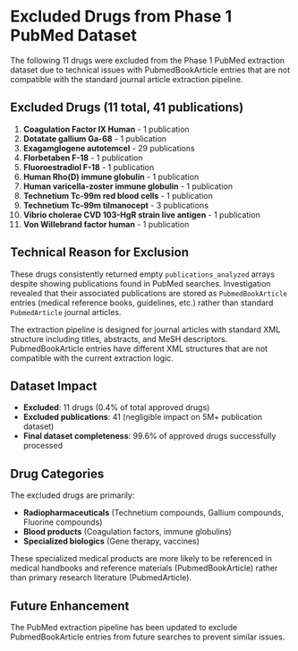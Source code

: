 # Excluded Drugs from Phase 1 PubMed Dataset

The following 11 drugs were excluded from the Phase 1 PubMed extraction dataset due to technical issues with PubmedBookArticle entries that are not compatible with the standard journal article extraction pipeline.

## Excluded Drugs (11 total, 41 publications)

1. **Coagulation Factor IX Human** - 1 publication
2. **Dotatate gallium Ga-68** - 1 publication  
3. **Exagamglogene autotemcel** - 29 publications
4. **Florbetaben F-18** - 1 publication
5. **Fluoroestradiol F-18** - 1 publication
6. **Human Rho(D) immune globulin** - 1 publication
7. **Human varicella-zoster immune globulin** - 1 publication
8. **Technetium Tc-99m red blood cells** - 1 publication
9. **Technetium Tc-99m tilmanocept** - 3 publications
10. **Vibrio cholerae CVD 103-HgR strain live antigen** - 1 publication
11. **Von Willebrand factor human** - 1 publication

## Technical Reason for Exclusion

These drugs consistently returned empty `publications_analyzed` arrays despite showing publications found in PubMed searches. Investigation revealed that their associated publications are stored as `PubmedBookArticle` entries (medical reference books, guidelines, etc.) rather than standard `PubmedArticle` journal articles.

The extraction pipeline is designed for journal articles with standard XML structure including titles, abstracts, and MeSH descriptors. PubmedBookArticle entries have different XML structures that are not compatible with the current extraction logic.

## Dataset Impact

- **Excluded**: 11 drugs (0.4% of total approved drugs)
- **Excluded publications**: 41 (negligible impact on 5M+ publication dataset)
- **Final dataset completeness**: 99.6% of approved drugs successfully processed

## Drug Categories

The excluded drugs are primarily:
- **Radiopharmaceuticals** (Technetium compounds, Gallium compounds, Fluorine compounds)
- **Blood products** (Coagulation factors, immune globulins)
- **Specialized biologics** (Gene therapy, vaccines)

These specialized medical products are more likely to be referenced in medical handbooks and reference materials (PubmedBookArticle) rather than primary research literature (PubmedArticle).

## Future Enhancement

The PubMed extraction pipeline has been updated to exclude PubmedBookArticle entries from future searches to prevent similar issues.